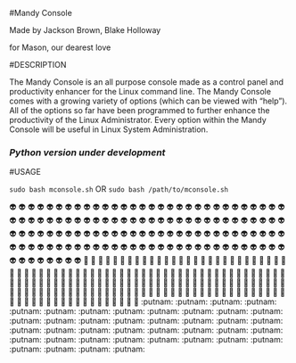 #Mandy Console

Made by Jackson Brown, Blake Holloway 

for Mason, our dearest love


#DESCRIPTION

The Mandy Console is an all purpose console made as a control panel and productivity enhancer for the Linux command line. The Mandy Console comes with a growing variety of options (which can be viewed with “help”). All of the options so far have been programmed to further enhance the productivity of the Linux Administrator. Every option within the Mandy Console will be useful in Linux System Administration.

### *Python version under development*

#USAGE

`sudo bash mconsole.sh` OR `sudo bash /path/to/mconsole.sh`


:alien: :alien: :alien: :alien: :alien: :alien: :alien: :alien: :alien: :alien: :alien: :alien: :alien: :alien: :alien: :alien:
:alien: :alien: :alien: :alien: :alien: :alien: :alien: :alien: :alien: :alien: :alien: :alien: :alien: :alien: :alien: :alien:
:alien: :alien: :alien: :alien: :alien: :alien: :alien: :alien: :alien: :alien: :alien: :alien: :alien: :alien: :alien: :alien:
:alien: :alien: :alien: :alien: :alien: :alien: :alien: :alien: :alien: :alien: :alien: :alien: :alien: :alien: :alien: :alien:
:alien: :alien: :alien: :alien: :alien: :alien: :alien: :alien: :alien: :alien: :alien: :alien: :alien: :alien: :alien: :alien:
:alien: :alien: :alien: :alien: :alien: :alien: :alien: :alien: :alien: :alien: :alien: :alien: :alien: :alien: :alien: :alien:
:alien: :alien: :alien: :alien: :alien: :alien: :alien: :alien: :alien: :alien: :alien: :alien: :alien: :alien: :alien: :alien:
:alien: :alien: :alien: :alien: :alien: :alien: :alien: :alien: :alien: :alien: :alien: :alien: :alien: :alien: :alien: :alien:
:100: :100: :100: :100: :100: :100: :100: :100: :100: :100: :100: :100: :100: :100: :100: :100: :100: :100: :100: :100: :100: :100: :100: :100: :100: :100: :100: :100: :100: :100: :100: :100: :100: :100: :100: :100: :100: :100: :100: :100: :100: :100: :100: :100: :100: :100: :100: :100: :100: :100: :100: :100: :100: :100: :100: :100: :100: :100: :100: :100: :100: :100: :100: :100: :100: :100: :100: :100: :100: :100: :100: :100: :100: :100: :100: :100: :100: :100: :100: :100: :100: :100: :100: :100: :100: :100: :100: :100: :100: :100: :100: :100: :100: :100: :100: :100: :100: :100: :100: :100: :100: :100: :100: :100: :100: :100: :100: :100: :100: :100: :100: :100: :100: :100: :100: :100: :100: :100: :100: :100: :100: :100: :100: :100: :100: :100: :100: :100: :100: :100: :100: :100: :100: :100: :100: :100: :100: :100: :100: :100: :100: :100: :100: :100: :100: :100: :100: :100: :100: :100: :100: :100: :100: :100: :100: :100: :100: :100: :100: :100:  :putnam: :putnam: :putnam: :putnam: :putnam: :putnam: :putnam: :putnam: :putnam: :putnam: :putnam: :putnam: :putnam: :putnam: :putnam: :putnam: :putnam: :putnam: :putnam: :putnam: :putnam: :putnam: :putnam: :putnam: :putnam: :putnam: :putnam: :putnam: :putnam: :putnam: :putnam: :putnam: :putnam: :putnam: :putnam: :putnam: :putnam: :putnam: :putnam: :putnam:
